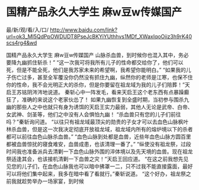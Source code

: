 # 国精产品永久大学生 麻w豆w传媒国产

最/新/观/看/入/口/ http://www.baidu.com/link?url=ok3_Ml5QdPpOWDUDT8PseJcBKYiYUthhvs1MDf_XWaxIqoOiiz3h9rK40scs4rg4&wd

国精产品永久大学生 麻w豆w传媒国产
山脉杀血兽，到时候你也混入其中，务必要降九幽抓住斩杀！”
    “这一次我可将我所有儿子的性命都交给你了，他们可以死，但是不能全死，他们是我苏家未来的希望啊，我希望你能明白。”
    “如果我的儿子伤亡过多，甚至全军覆没你仍然没有抓住九幽，纵然你的老师是江寒，也保不住你的性命，我不会光明正大的杀你，但是你要留在祖龙域为我的儿子们陪葬！”天启王苏铭阴涔涔地说道。
    秦斩心中一阵发毛，看来天启王这个老东西有点暴躁癫狂了，准确的来说这个老家伙怂了！
    如果九幽恢复到全盛时期，当初参与围杀九幽的那些人之中也就只有身为诱饵的天启王实力最弱，其他人无论是武帝、白帝、女武神、剑圣等，他们之中没有人会惧怕九幽！
    “杀血兽只有您的儿子们前往吗？”秦斩询问道。
    “以往只有祖龙域最顶尖的勋贵的子女才可以去血色山脉枫叶林杀血兽，但是这一次我决定彻底开放祖龙域，祖龙域内所有的熔炉境以下的杀者都可以前往血色山脉杀血兽。”
    “血色山脉到处都是血兽，近些年血色山脉方圆百里都被血兽惊扰的寝食难安，血兽成患，也该清理一番了。”
    “纵使没有祖龙祭，过段时间我也准备派兵去清剿一下血色山脉外围的淬体境以及先天境的血兽。现在祖龙祭适逢其会，也该接机清剿一下血兽之灾！”天启王回应道。
    “在这之前我想先见见您的儿子们，在血色山脉我也可以暗中拂罩一二，只不过我不能直接露面，最好可以将他们集中起来，我多在暗中看了看就行。”秦斩说道。
    “这个好办，祖龙祭之前我就趁势举办一场家宴，到时候
